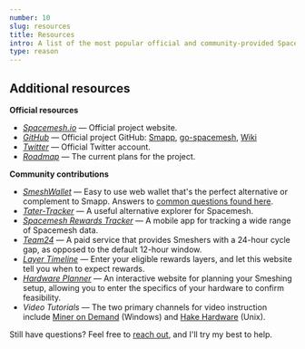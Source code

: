 ```yaml
---
number: 10
slug: resources
title: Resources
intro: A list of the most popular official and community-provided Spacemesh resources
type: reason
---
```


## Additional resources

**Official resources**

- *[Spacemesh.io](https://spacemesh.io)* — Official project website.
- *[GitHub](https://github.com/spacemeshos/)* — Official project GitHub: [Smapp](https://github.com/spacemeshos/smapp/releases), [go-spacemesh](https://github.com/spacemeshos/go-spacemesh/releases), [Wiki](https://github.com/spacemeshos/wiki/wiki)
- *[Twitter](https://twitter.com/teamspacemesh)* — Official Twitter account.
- *[Roadmap](https://github.com/spacemeshos/wiki/wiki/Roadmap)* — The current plans for the project.

**Community contributions**

- *[SmeshWallet](https://smeshwallet.com)* — Easy to use web wallet that's the perfect alternative or complement to Smapp. Answers to [common questions found here](https://db.smeshwallet.com).
- *[Tater-Tracker](https://tater-tracker.com/)* — A useful alternative explorer for Spacemesh.
- *[Spacemesh Rewards Tracker](https://x.com/SpacemeshRT/status/1737225257034109049?s=20)* — A mobile app for tracking a wide range of Spacemesh data.
- *[Team24](https://team24.co)* — A paid service that provides Smeshers with a 24-hour cycle gap, as opposed to the default 12-hour window.
- *[Layer Timeline](http://fcmx.net/sm-eligibilities/)* — Enter your eligible rewards layers, and let this website tell you when to expect rewards.
- *[Hardware Planner](https://plan.smesh.online/)* — An interactive website for planning your Smeshing setup, allowing you to enter the specifics of your hardware to confirm feasibility.
- *Video Tutorials* — The two primary channels for video instruction include [Miner on Demand](https://www.youtube.com/@minerondemand) (Windows) and [Hake Hardware](https://www.youtube.com/@hakehardware) (Unix).

Still have questions? Feel free to [reach out](/about.html), and I'll try my best to help.
